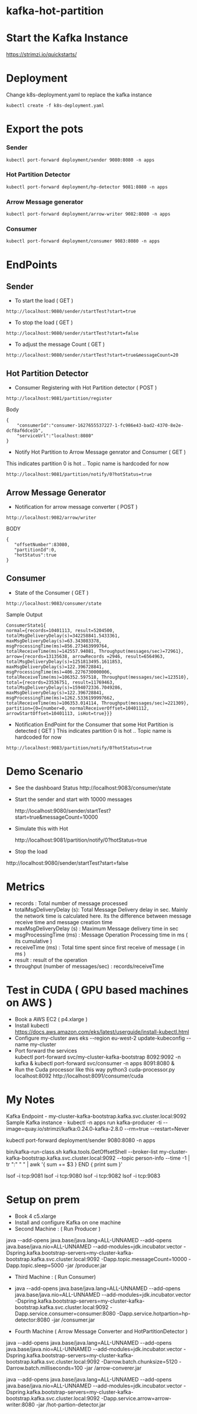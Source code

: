 # kafka-hot-partition

# Start the Kafka Instance 

https://strimzi.io/quickstarts/

# Deployment

Change k8s-deployment.yaml to replace the kafka instance

```aspectj
kubectl create -f k8s-deployment.yaml
```
# Export the pots

### Sender
```aspectj
kubectl port-forward deployment/sender 9080:8080 -n apps
```
### Hot Partition Detector 
```aspectj
kubectl port-forward deployment/hp-detector 9081:8080 -n apps
```

### Arrow Message generator 
```aspectj
kubectl port-forward deployment/arrow-writer 9082:8080 -n apps
```

### Consumer 
```aspectj
kubectl port-forward deployment/consumer 9083:8080 -n apps
```


# EndPoints 

## Sender 
- To start the load ( GET )
```aspectj
http://localhost:9080/sender/startTest?start=true
```

- To stop the load ( GET )
```aspectj
http://localhost:9080/sender/startTest?start=false
```

- To adjust the message Count ( GET )
```aspectj
http://localhost:9080/sender/startTest?start=true&messageCount=20
```

## Hot Partition Detector
- Consumer Registering with Hot Partition detector ( POST )
```aspectj
http://localhost:9081/partition/register
```
Body
```aspectj
{
    "consumerId":"consumer-1627655537227-1-fc986e43-bad2-4370-8e2e-dcf8af6dce1b",
    "serviceUrl":"localhost:8080"
}
```

- Notify Hot Partition to Arrow Message genrator and Consumer ( GET )

This indicates partition 0 is hot .. Topic name is hardcoded for now 

```aspectj
http://localhost:9081/partition/notify/0?hotStatus=true
```

## Arrow Message Generator 
- Notification for arrow message converter ( POST )
```aspectj
http://localhost:9082/arrow/writer
```
BODY

```aspectj
{
   "offsetNumber":83080,
   "partitionId":0,
   "hotStatus":true
}
```
## Consumer

- State of the Consumer ( GET ) 
```aspectj
http://localhost:9083/consumer/state
```

Sample Output
```aspectj
ConsumerState1{
normal={records=10401113, result=5204500, totalMsgDeliveryDelay(s)=342258841.5433361, maxMsgDeliveryDelay(s)=63.343083378, msgProcessingTime(ms)=856.273463999764, totalReceiveTime(ms)=142557.94081, Throughput(messages/sec)=72961}, 
arrow={records=13135638, arrowRecords =2946, result=6564963, totalMsgDeliveryDelay(s)=1251813495.1611853, maxMsgDeliveryDelay(s)=122.396728841, msgProcessingTime(ms)=406.2276730000006, totalReceiveTime(ms)=106352.597518, Throughput(messages/sec)=123510}, 
total={records=23536751, result=11769463, totalMsgDeliveryDelay(s)=1594072336.7049286, maxMsgDeliveryDelay(s)=122.396728841, msgProcessingTime(ms)=1262.5336199997662, totalReceiveTime(ms)=106353.014114, Throughput(messages/sec)=221309}, 
partition={0={number=0, normalReceiverOffset=10401112, arrowStartOffset=10401113, isHot=true}}}
```


- Notification EndPoint for the Consumer that some Hot Partition is detected ( GET )
  This indicates partition 0 is hot .. Topic name is hardcoded for now

```aspectj
http://localhost:9083/partition/notify/0?hotStatus=true
```

# Demo Scenario
- See the dashboard Status
  http://localhost:9083/consumer/state

- Start the sender and start with 10000 messages
  
  http://localhost:9080/sender/startTest?start=true&messageCount=10000

- Simulate this with Hot 

  http://localhost:9081/partition/notify/0?hotStatus=true

- Stop the load

http://localhost:9080/sender/startTest?start=false


# Metrics

- records : Total number of message processed
- totalMsgDeliveryDelay (s): Total Message Delivery delay in sec. Mainly the network time is calculated here. Its the difference between message receive time and message creation time 
- maxMsgDeliveryDelay (s) : Maximum Message delivery time in sec 
- msgProcessingTime (ms) : Message Operation Processing time in ms ( its cumulative ) 
- receiveTime (ms) : Total time spent since first receive of message ( in ms )
- result : result of the operation
- throughput (number of messages/sec) : records/receiveTime


# Test in CUDA ( GPU based machines on AWS )

- Book a AWS EC2  ( p4.xlarge )
- Install kubectl https://docs.aws.amazon.com/eks/latest/userguide/install-kubectl.html
- Configure my-cluster
  aws eks --region eu-west-2 update-kubeconfig --name my-cluster
- Port forward the services  
  kubectl port-forward svc/my-cluster-kafka-bootstrap 8092:9092 -n kafka &
  kubectl port-forward svc/consumer -n apps 8091:8080 &
- Run the Cuda processor like this way
  python3 cuda-processor.py localhost:8092 http://localhost:8091/consumer/cuda
# My Notes 

Kafka Endpoint - my-cluster-kafka-bootstrap.kafka.svc.cluster.local:9092
Sample Kafka instance - kubectl -n apps run kafka-producer -ti --image=quay.io/strimzi/kafka:0.24.0-kafka-2.8.0 --rm=true --restart=Never  

kubectl port-forward deployment/sender 9080:8080 -n apps


bin/kafka-run-class.sh kafka.tools.GetOffsetShell --broker-list my-cluster-kafka-bootstrap.kafka.svc.cluster.local:9092 --topic person-info --time -1 | tr ":" " " | awk '{ sum += $3 } END { print sum }'

lsof -i tcp:9081
lsof -i tcp:9080
lsof -i tcp:9082
lsof -i tcp:9083

# Setup on prem 

- Book 4 c5.xlarge 
- Install and configure Kafka on one machine 
- Second Machine : ( Run Producer )

 java --add-opens java.base/java.lang=ALL-UNNAMED --add-opens java.base/java.nio=ALL-UNNAMED --add-modules=jdk.incubator.vector -Dspring.kafka.bootstrap-servers=my-cluster-kafka-bootstrap.kafka.svc.cluster.local:9092 -Dapp.topic.messageCount=10000 -Dapp.topic.sleep=5000 -jar /producer.jar

- Third Machine : ( Run Consumer)

- java  --add-opens java.base/java.lang=ALL-UNNAMED --add-opens java.base/java.nio=ALL-UNNAMED --add-modules=jdk.incubator.vector  -Dspring.kafka.bootstrap-servers=my-cluster-kafka-bootstrap.kafka.svc.cluster.local:9092 -Dapp.service.consumer=consumer:8080 -Dapp.service.hotpartion=hp-detector:8080 -jar /consumer.jar

- Fourth Machine ( Arrow Message Converter and HotPartitionDetector )

java  --add-opens  java.base/java.lang=ALL-UNNAMED --add-opens  java.base/java.nio=ALL-UNNAMED  --add-modules=jdk.incubator.vector  -Dspring.kafka.bootstrap-servers=my-cluster-kafka-bootstrap.kafka.svc.cluster.local:9092 -Darrow.batch.chunksize=5120 -Darrow.batch.milliseconds=100 -jar /arrow-converer.jar

java --add-opens  java.base/java.lang=ALL-UNNAMED  --add-opens java.base/java.nio=ALL-UNNAMED --add-modules=jdk.incubator.vector -Dspring.kafka.bootstrap-servers=my-cluster-kafka-bootstrap.kafka.svc.cluster.local:9092 -Dapp.service.arrow=arrow-writer:8080 -jar /hot-partion-detector.jar

